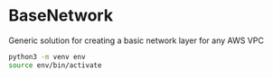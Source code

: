 # BaseNetwork
Generic solution for creating a basic network layer for any AWS VPC

```sh
python3 -m venv env
source env/bin/activate
```


